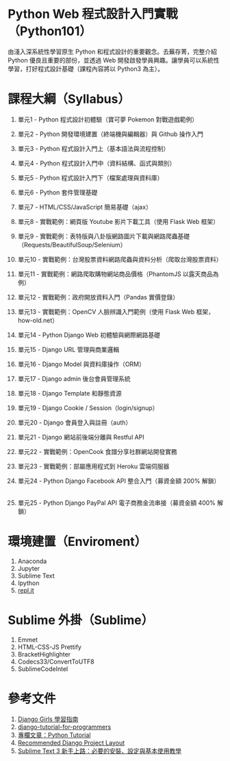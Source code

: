 # Python Web 程式設計入門實戰（Python101）
由淺入深系統性學習原生 Python 和程式設計的重要觀念。去蕪存菁，完整介紹 Python 優良且重要的部份，並透過 Web 開發啟發學員興趣。讓學員可以系統性學習，打好程式設計基礎（課程內容將以 Python3 為主）。

# 課程大綱（Syllabus）
1. 單元1 - Python 程式設計初體驗（寶可夢 Pokemon 對戰遊戲範例）

2. 單元2 - Python 開發環境建置（終端機與編輯器）與 Github 操作入門

3. 單元3 - Python 程式設計入門上（基本語法與流程控制）

4. 單元4 - Python 程式設計入門中（資料結構、函式與類別）

5. 單元5 - Python 程式設計入門下（檔案處理與資料庫）

6. 單元6 - Python 套件管理基礎

7. 單元7 - HTML/CSS/JavaScript 簡易基礎（ajax）

8. 單元8 - 實戰範例：網頁版 Youtube 影片下載工具（使用 Flask Web 框架）

9. 單元9 - 實戰範例：表特版與八卦版網路圖片下載與網路爬蟲基礎（Requests/BeautifulSoup/Selenium）

10. 單元10 - 實戰範例：台灣股票資料網路爬蟲與資料分析（爬取台灣股票資料）

11. 單元11 - 實戰範例：網路爬取購物網站商品價格（PhantomJS 以露天商品為例）

12. 單元12 - 實戰範例：政府開放資料入門（Pandas 實價登錄）

13. 單元13 - 實戰範例：OpenCV 人臉辨識入門範例（使用 Flask Web 框架，how-old.net）

14. 單元14 - Python Django Web 初體驗與網際網路基礎

15. 單元15 - Django URL 管理與商業邏輯

16. 單元16 - Django Model 與資料庫操作（ORM）

17. 單元17 - Django admin 後台會員管理系統 

18. 單元18 - Django Template 和靜態資源

19. 單元19 - Django Cookie / Session（login/signup）

20. 單元20 - Django 會員登入與註冊（auth）

21. 單元21 - Django 網站前後端分離與 Restful API

22. 單元22 - 實戰範例：OpenCook 食譜分享社群網站開發實務

23. 單元23 - 實戰範例：部屬應用程式到 Heroku 雲端伺服器

24. 單元24 - Python Django Facebook API 整合入門（募資金額 200% 解鎖）
   
25. 單元25 - Python Django PayPal API 電子商務金流串接（募資金額 400% 解鎖）

# 環境建置（Enviroment）
1. Anaconda
2. Jupyter
3. Sublime Text 
4. Ipython
5. [repl.it](https://repl.it)

# Sublime 外掛（Sublime）
1. Emmet
2. HTML-CSS-JS Prettify
3. Bracket​Highlighter 
4. Codecs33/ConvertToUTF8
5. SublimeCodeIntel

# 參考文件
1. [Django Girls 學習指南](https://www.gitbook.com/book/djangogirlstaipei/django-girls-taipei-tutorial/details)
2. [django-tutorial-for-programmers](https://github.com/uranusjr/django-tutorial-for-programmers)
3. [專欄文章：Python Tutorial](http://openhome.cc/Gossip/CodeData/PythonTutorial/index.html)
4. [Recommended Django Project Layout](http://www.revsys.com/blog/2014/nov/21/recommended-django-project-layout/)
5. [Sublime Text 3 新手上路：必要的安裝、設定與基本使用教學](http://blog.miniasp.com/post/2014/01/06/Useful-tool-Sublime-Text-3-Quick-Start.aspx)
